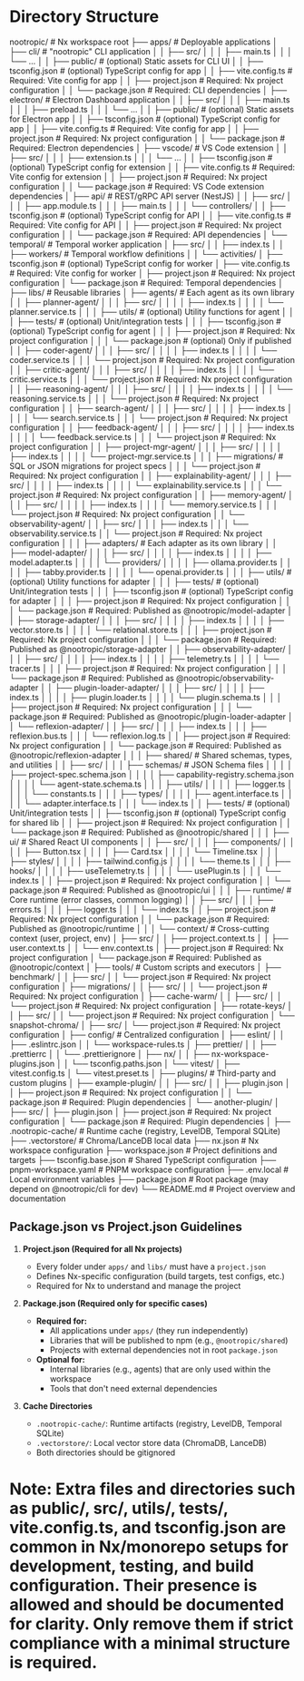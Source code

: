 # Directory Structure

nootropic/                          # Nx workspace root
├── apps/                          # Deployable applications
│   ├── cli/                       # "nootropic" CLI application
│   │   ├── src/
│   │   │   ├── main.ts
│   │   │   └── ...
│   │   ├── public/                # (optional) Static assets for CLI UI
│   │   ├── tsconfig.json          # (optional) TypeScript config for app
│   │   ├── vite.config.ts         # Required: Vite config for app
│   │   ├── project.json           # Required: Nx project configuration
│   │   └── package.json           # Required: CLI dependencies
│   ├── electron/                  # Electron Dashboard application
│   │   ├── src/
│   │   │   ├── main.ts
│   │   │   ├── preload.ts
│   │   │   └── ...
│   │   ├── public/                # (optional) Static assets for Electron app
│   │   ├── tsconfig.json          # (optional) TypeScript config for app
│   │   ├── vite.config.ts         # Required: Vite config for app
│   │   ├── project.json           # Required: Nx project configuration
│   │   └── package.json           # Required: Electron dependencies
│   ├── vscode/                    # VS Code extension
│   │   ├── src/
│   │   │   ├── extension.ts
│   │   │   └── ...
│   │   ├── tsconfig.json          # (optional) TypeScript config for extension
│   │   ├── vite.config.ts         # Required: Vite config for extension
│   │   ├── project.json           # Required: Nx project configuration
│   │   └── package.json           # Required: VS Code extension dependencies
│   ├── api/                       # REST/gRPC API server (NestJS)
│   │   ├── src/
│   │   │   ├── app.module.ts
│   │   │   ├── main.ts
│   │   │   └── controllers/
│   │   ├── tsconfig.json          # (optional) TypeScript config for API
│   │   ├── vite.config.ts         # Required: Vite config for API
│   │   ├── project.json           # Required: Nx project configuration
│   │   └── package.json           # Required: API dependencies
│   └── temporal/                  # Temporal worker application
│       ├── src/
│       │   ├── index.ts
│       │   ├── workers/           # Temporal workflow definitions
│       │   └── activities/
│       ├── tsconfig.json          # (optional) TypeScript config for worker
│       ├── vite.config.ts         # Required: Vite config for worker
│       ├── project.json           # Required: Nx project configuration
│       └── package.json           # Required: Temporal dependencies
│
├── libs/                         # Reusable libraries
│   ├── agents/                   # Each agent as its own library
│   │   ├── planner-agent/
│   │   │   ├── src/
│   │   │   │   ├── index.ts
│   │   │   │   └── planner.service.ts
│   │   │   ├── utils/            # (optional) Utility functions for agent
│   │   │   ├── tests/            # (optional) Unit/integration tests
│   │   │   ├── tsconfig.json     # (optional) TypeScript config for agent
│   │   │   ├── project.json      # Required: Nx project configuration
│   │   │   └── package.json      # (optional) Only if published
│   │   ├── coder-agent/
│   │   │   ├── src/
│   │   │   │   ├── index.ts
│   │   │   │   └── coder.service.ts
│   │   │   └── project.json     # Required: Nx project configuration
│   │   ├── critic-agent/
│   │   │   ├── src/
│   │   │   │   ├── index.ts
│   │   │   │   └── critic.service.ts
│   │   │   └── project.json     # Required: Nx project configuration
│   │   ├── reasoning-agent/
│   │   │   ├── src/
│   │   │   │   ├── index.ts
│   │   │   │   └── reasoning.service.ts
│   │   │   └── project.json     # Required: Nx project configuration
│   │   ├── search-agent/
│   │   │   ├── src/
│   │   │   │   ├── index.ts
│   │   │   │   └── search.service.ts
│   │   │   └── project.json     # Required: Nx project configuration
│   │   ├── feedback-agent/
│   │   │   ├── src/
│   │   │   │   ├── index.ts
│   │   │   │   └── feedback.service.ts
│   │   │   └── project.json     # Required: Nx project configuration
│   │   ├── project-mgr-agent/
│   │   │   ├── src/
│   │   │   │   ├── index.ts
│   │   │   │   └── project-mgr.service.ts
│   │   │   ├── migrations/      # SQL or JSON migrations for project specs
│   │   │   └── project.json     # Required: Nx project configuration
│   │   ├── explainability-agent/
│   │   │   ├── src/
│   │   │   │   ├── index.ts
│   │   │   │   └── explainability.service.ts
│   │   │   └── project.json     # Required: Nx project configuration
│   │   ├── memory-agent/
│   │   │   ├── src/
│   │   │   │   ├── index.ts
│   │   │   │   └── memory.service.ts
│   │   │   └── project.json     # Required: Nx project configuration
│   │   └── observability-agent/
│   │       ├── src/
│   │       │   ├── index.ts
│   │       │   └── observability.service.ts
│   │       └── project.json     # Required: Nx project configuration
│   │
│   ├── adapters/                # Each adapter as its own library
│   │   ├── model-adapter/
│   │   │   ├── src/
│   │   │   │   ├── index.ts
│   │   │   │   ├── model.adapter.ts
│   │   │   │   └── providers/
│   │   │   │       ├── ollama.provider.ts
│   │   │   │       ├── tabby.provider.ts
│   │   │   │       └── openai.provider.ts
│   │   │   ├── utils/            # (optional) Utility functions for adapter
│   │   │   ├── tests/            # (optional) Unit/integration tests
│   │   │   ├── tsconfig.json     # (optional) TypeScript config for adapter
│   │   │   ├── project.json      # Required: Nx project configuration
│   │   │   └── package.json      # Required: Published as @nootropic/model-adapter
│   │   ├── storage-adapter/
│   │   │   ├── src/
│   │   │   │   ├── index.ts
│   │   │   │   ├── vector.store.ts
│   │   │   │   └── relational.store.ts
│   │   │   ├── project.json    # Required: Nx project configuration
│   │   │   └── package.json    # Required: Published as @nootropic/storage-adapter
│   │   ├── observability-adapter/
│   │   │   ├── src/
│   │   │   │   ├── index.ts
│   │   │   │   ├── telemetry.ts
│   │   │   │   └── tracer.ts
│   │   │   ├── project.json    # Required: Nx project configuration
│   │   │   └── package.json    # Required: Published as @nootropic/observability-adapter
│   │   ├── plugin-loader-adapter/
│   │   │   ├── src/
│   │   │   │   ├── index.ts
│   │   │   │   ├── plugin.loader.ts
│   │   │   │   └── plugin.schema.ts
│   │   │   ├── project.json    # Required: Nx project configuration
│   │   │   └── package.json    # Required: Published as @nootropic/plugin-loader-adapter
│   │   └── reflexion-adapter/
│   │       ├── src/
│   │       │   ├── index.ts
│   │       │   ├── reflexion.bus.ts
│   │       │   └── reflexion.log.ts
│   │       ├── project.json    # Required: Nx project configuration
│   │       └── package.json    # Required: Published as @nootropic/reflexion-adapter
│   │
│   ├── shared/                  # Shared schemas, types, and utilities
│   │   ├── src/
│   │   │   ├── schemas/        # JSON Schema files
│   │   │   │   ├── project-spec.schema.json
│   │   │   │   ├── capability-registry.schema.json
│   │   │   │   └── agent-state.schema.ts
│   │   │   ├── utils/
│   │   │   │   ├── logger.ts
│   │   │   │   └── constants.ts
│   │   │   ├── types/
│   │   │   │   ├── agent.interface.ts
│   │   │   │   └── adapter.interface.ts
│   │   │   └── index.ts
│   │   ├── tests/              # (optional) Unit/integration tests
│   │   ├── tsconfig.json       # (optional) TypeScript config for shared lib
│   │   ├── project.json        # Required: Nx project configuration
│   │   └── package.json        # Required: Published as @nootropic/shared
│   │
│   ├── ui/                     # Shared React UI components
│   │   ├── src/
│   │   │   ├── components/
│   │   │   │   ├── Button.tsx
│   │   │   │   ├── Card.tsx
│   │   │   │   └── Timeline.tsx
│   │   │   ├── styles/
│   │   │   │   ├── tailwind.config.js
│   │   │   │   └── theme.ts
│   │   │   ├── hooks/
│   │   │   │   ├── useTelemetry.ts
│   │   │   │   └── usePlugin.ts
│   │   │   └── index.ts
│   │   ├── project.json        # Required: Nx project configuration
│   │   └── package.json        # Required: Published as @nootropic/ui
│   │
│   ├── runtime/                # Core runtime (error classes, common logging)
│   │   ├── src/
│   │   │   ├── errors.ts
│   │   │   ├── logger.ts
│   │   │   └── index.ts
│   │   ├── project.json        # Required: Nx project configuration
│   │   └── package.json        # Required: Published as @nootropic/runtime
│   │
│   └── context/                # Cross-cutting context (user, project, env)
│       ├── src/
│       │   ├── project.context.ts
│       │   ├── user.context.ts
│       │   └── env.context.ts
│       ├── project.json        # Required: Nx project configuration
│       └── package.json        # Required: Published as @nootropic/context
│
├── tools/                      # Custom scripts and executors
│   ├── benchmark/
│   │   ├── src/
│   │   └── project.json        # Required: Nx project configuration
│   ├── migrations/
│   │   ├── src/
│   │   └── project.json        # Required: Nx project configuration
│   ├── cache-warm/
│   │   ├── src/
│   │   └── project.json        # Required: Nx project configuration
│   ├── rotate-keys/
│   │   ├── src/
│   │   └── project.json        # Required: Nx project configuration
│   └── snapshot-chroma/
│       ├── src/
│       └── project.json        # Required: Nx project configuration
│
├── config/                     # Centralized configuration
│   ├── eslint/
│   │   ├── .eslintrc.json
│   │   └── workspace-rules.ts
│   ├── prettier/
│   │   ├── .prettierrc
│   │   └── .prettierignore
│   ├── nx/
│   │   ├── nx-workspace-plugins.json
│   │   └── tsconfig.paths.json
│   └── vitest/
│       ├── vitest.config.ts
│       └── vitest.preset.ts
│
├── plugins/                    # Third-party and custom plugins
│   ├── example-plugin/
│   │   ├── src/
│   │   ├── plugin.json
│   │   ├── project.json        # Required: Nx project configuration
│   │   └── package.json        # Required: Plugin dependencies
│   └── another-plugin/
│       ├── src/
│       ├── plugin.json
│       ├── project.json        # Required: Nx project configuration
│       └── package.json        # Required: Plugin dependencies
│
├── .nootropic-cache/          # Runtime cache (registry, LevelDB, Temporal SQLite)
├── .vectorstore/              # Chroma/LanceDB local data
├── nx.json                    # Nx workspace configuration
├── workspace.json             # Project definitions and targets
├── tsconfig.base.json         # Shared TypeScript configuration
├── pnpm-workspace.yaml        # PNPM workspace configuration
├── .env.local                 # Local environment variables
├── package.json               # Root package (may depend on @nootropic/cli for dev)
└── README.md                  # Project overview and documentation

## Package.json vs Project.json Guidelines

1. **Project.json (Required for all Nx projects)**
   - Every folder under `apps/` and `libs/` must have a `project.json`
   - Defines Nx-specific configuration (build targets, test configs, etc.)
   - Required for Nx to understand and manage the project

2. **Package.json (Required only for specific cases)**
   - **Required for:**
     - All applications under `apps/` (they run independently)
     - Libraries that will be published to npm (e.g., `@nootropic/shared`)
     - Projects with external dependencies not in root `package.json`
   - **Optional for:**
     - Internal libraries (e.g., agents) that are only used within the workspace
     - Tools that don't need external dependencies

3. **Cache Directories**
   - `.nootropic-cache/`: Runtime artifacts (registry, LevelDB, Temporal SQLite)
   - `.vectorstore/`: Local vector store data (ChromaDB, LanceDB)
   - Both directories should be gitignored

# Note: Extra files and directories such as public/, src/, utils/, tests/, vite.config.ts, and tsconfig.json are common in Nx/monorepo setups for development, testing, and build configuration. Their presence is allowed and should be documented for clarity. Only remove them if strict compliance with a minimal structure is required.